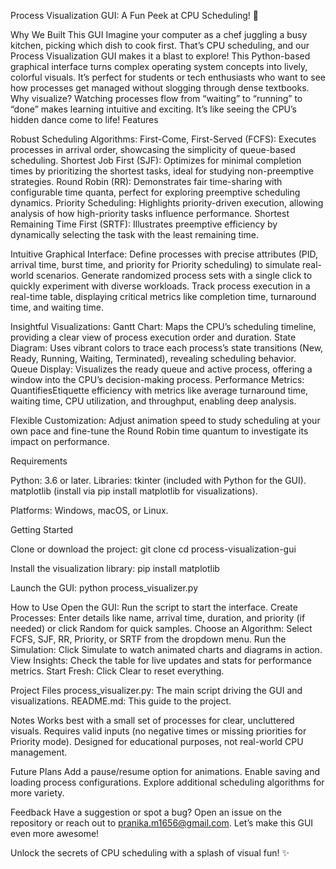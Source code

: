 Process Visualization GUI: A Fun Peek at CPU Scheduling! 🍳

Why We Built This GUI
Imagine your computer as a chef juggling a busy kitchen, picking which dish to cook first. That’s CPU scheduling, and our Process Visualization GUI makes it a blast to explore! This Python-based graphical interface turns complex operating system concepts into lively, colorful visuals. It’s perfect for students or tech enthusiasts who want to see how processes get managed without slogging through dense textbooks.
Why visualize? Watching processes flow from “waiting” to “running” to “done” makes learning intuitive and exciting. It’s like seeing the CPU’s hidden dance come to life!
Features

Robust Scheduling Algorithms:
First-Come, First-Served (FCFS): Executes processes in arrival order, showcasing the simplicity of queue-based scheduling.
Shortest Job First (SJF): Optimizes for minimal completion times by prioritizing the shortest tasks, ideal for studying non-preemptive strategies.
Round Robin (RR): Demonstrates fair time-sharing with configurable time quanta, perfect for exploring preemptive scheduling dynamics.
Priority Scheduling: Highlights priority-driven execution, allowing analysis of how high-priority tasks influence performance.
Shortest Remaining Time First (SRTF): Illustrates preemptive efficiency by dynamically selecting the task with the least remaining time.

Intuitive Graphical Interface:
Define processes with precise attributes (PID, arrival time, burst time, and priority for Priority scheduling) to simulate real-world scenarios.
Generate randomized process sets with a single click to quickly experiment with diverse workloads.
Track process execution in a real-time table, displaying critical metrics like completion time, turnaround time, and waiting time.

Insightful Visualizations:
Gantt Chart: Maps the CPU’s scheduling timeline, providing a clear view of process execution order and duration.
State Diagram: Uses vibrant colors to trace each process’s state transitions (New, Ready, Running, Waiting, Terminated), revealing scheduling behavior.
Queue Display: Visualizes the ready queue and active process, offering a window into the CPU’s decision-making process.
Performance Metrics: QuantifiesEtiquette efficiency with metrics like average turnaround time, waiting time, CPU utilization, and throughput, enabling deep analysis.

Flexible Customization: Adjust animation speed to study scheduling at your own pace and fine-tune the Round Robin time quantum to investigate its impact on performance.

Requirements

Python: 3.6 or later.
Libraries:
tkinter (included with Python for the GUI).
matplotlib (install via pip install matplotlib for visualizations).

Platforms: Windows, macOS, or Linux.

Getting Started

Clone or download the project:
git clone <repository-url>
cd process-visualization-gui

Install the visualization library:
pip install matplotlib

Launch the GUI:
python process_visualizer.py

How to Use
Open the GUI: Run the script to start the interface.
Create Processes: Enter details like name, arrival time, duration, and priority (if needed) or click Random for quick samples.
Choose an Algorithm: Select FCFS, SJF, RR, Priority, or SRTF from the dropdown menu.
Run the Simulation: Click Simulate to watch animated charts and diagrams in action.
View Insights: Check the table for live updates and stats for performance metrics.
Start Fresh: Click Clear to reset everything.

Project Files
process_visualizer.py: The main script driving the GUI and visualizations.
README.md: This guide to the project.

Notes
Works best with a small set of processes for clear, uncluttered visuals.
Requires valid inputs (no negative times or missing priorities for Priority mode).
Designed for educational purposes, not real-world CPU management.

Future Plans
Add a pause/resume option for animations.
Enable saving and loading process configurations.
Explore additional scheduling algorithms for more variety.

Feedback
Have a suggestion or spot a bug? Open an issue on the repository or reach out to pranika.m1656@gmail.com. Let’s make this GUI even more awesome!

Unlock the secrets of CPU scheduling with a splash of visual fun! ✨
